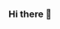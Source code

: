 ### Hi there 👋

<!--
**Julianajjss/Julianajjss** is a ✨ _special_ ✨ repository because its `README.md` (this file) appears on your GitHub profile.

Here are some ideas to get you started:

- 🔭 I’m currently working on ...
- 🌱 I’m currently learning ...
- 👯 I’m looking to collaborate on ...
- 🤔 I’m looking for help with ...
- 💬 Ask me about ...
- 📫 How to reach me: Instagram : Julianajjss / email: juconectados@live.com
- 😄 Pronouns: Ela/Dela
- ⚡ Fun fact: ...
-->
